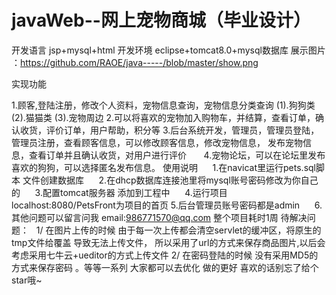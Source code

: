 # javaWeb--网上宠物商城（毕业设计）
开发语言 jsp+mysql+html
开发环境 eclipse+tomcat8.0+mysql数据库
展示图片 ：https://github.com/RAOE/java-----/blob/master/show.png


实现功能

  1.顾客,登陆注册，修改个人资料，宠物信息查询，宠物信息分类查询
       (1).狗狗类 (2).猫猫类 (3).宠物周边
  2.可以将喜欢的宠物加入购物车，并结算，查看订单，确认收货，评价订单，用户帮助，积分等
  3.后台系统开发，管理员，管理员登陆，管理员注册，查看顾客信息，可以修改顾客信息，修改宠物信息，
       发布宠物信息，查看订单并且确认收货，对用户进行评价       
  4.宠物论坛，可以在论坛里发布喜欢的狗狗，可以选择匿名发布信息。
  使用说明
      1.在navicat里运行pets.sql脚本 文件创建数据库
      2.在dhcp数据库连接池里将mysql账号密码修改为你自己的
      3.配置tomcat服务器 添加到工程中
      4.运行项目 localhost:8080/PetsFront为项目的首页
						5.后台管理员账号密码都是admin
      6.其他问题可以留言问我 email:986771570@qq.com
  整个项目耗时1周
  待解决问题：
   1/ 在图片上传的时候 由于每一次上传都会清空servlet的缓冲区，将原生的tmp文件给覆盖 导致无法上传文件，
      所以采用了url的方式来保存商品图片,以后会考虑采用七牛云+ueditor的方式上传文件
   2/ 在密码登陆的时候 没有采用MD5的方式来保存密码 。等等一系列 大家都可以去优化 做的更好
 喜欢的话别忘了给个star哦~

